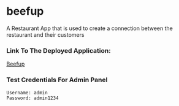 # beefup
A Restaurant App that is used to create a connection between the restaurant and their customers 

### Link To The Deployed Application:
[Beefup](http://beefup.herokuapp.com/)

### Test Credentials For Admin Panel
```
Username: admin
Password: admin1234
```
